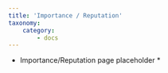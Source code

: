 ```yaml
---
title: 'Importance / Reputation'
taxonomy:
    category:
        - docs
---
```


* Importance/Reputation page placeholder *

